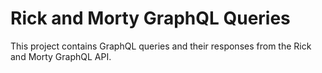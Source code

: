 # Rick and Morty GraphQL Queries

This project contains GraphQL queries and their responses from the Rick and Morty GraphQL API.
